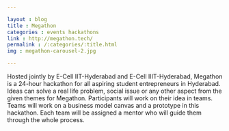 ```yaml
---

layout : blog
title : Megathon
categories : events hackathons
link : http://megathon.tech/
permalink : /:categories/:title.html
img : megathon-carousel-2.jpg 

---
```


 Hosted jointly by E-Cell IIT-Hyderabad and E-Cell IIIT-Hyderabad, Megathon is a 24-hour hackathon for all aspiring student entrepreneurs in Hyderabad. Ideas can solve a real life problem, social issue or any other aspect from the given themes for Megathon. Participants will work on their idea in teams. Teams will work on a business model canvas and a prototype in this hackathon. Each team will be assigned a mentor who will guide them through the whole process. 	
